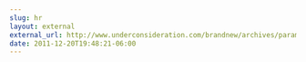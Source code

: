 ```yaml
---
slug: hr
layout: external
external_url: http://www.underconsideration.com/brandnew/archives/paramount_pictures_goes_wide_shot.php
date: 2011-12-20T19:48:21-06:00
---
```

